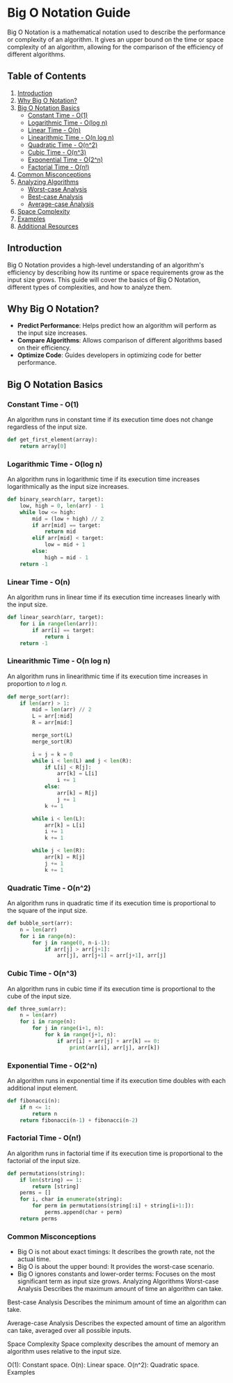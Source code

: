 # Big O Notation Guide

Big O Notation is a mathematical notation used to describe the performance or complexity of an algorithm. It gives an upper bound on the time or space complexity of an algorithm, allowing for the comparison of the efficiency of different algorithms.

## Table of Contents

1. [Introduction](#introduction)
2. [Why Big O Notation?](#why-big-o-notation)
3. [Big O Notation Basics](#big-o-notation-basics)
   - [Constant Time - O(1)](#constant-time---o1)
   - [Logarithmic Time - O(log n)](#logarithmic-time---olog-n)
   - [Linear Time - O(n)](#linear-time---on)
   - [Linearithmic Time - O(n log n)](#linearithmic-time---on-log-n)
   - [Quadratic Time - O(n^2)](#quadratic-time---on2)
   - [Cubic Time - O(n^3)](#cubic-time---on3)
   - [Exponential Time - O(2^n)](#exponential-time---o2n)
   - [Factorial Time - O(n!)](#factorial-time---on)
4. [Common Misconceptions](#common-misconceptions)
5. [Analyzing Algorithms](#analyzing-algorithms)
   - [Worst-case Analysis](#worst-case-analysis)
   - [Best-case Analysis](#best-case-analysis)
   - [Average-case Analysis](#average-case-analysis)
6. [Space Complexity](#space-complexity)
7. [Examples](#examples)
8. [Additional Resources](#additional-resources)

## Introduction

Big O Notation provides a high-level understanding of an algorithm's efficiency by describing how its runtime or space requirements grow as the input size grows. This guide will cover the basics of Big O Notation, different types of complexities, and how to analyze them.

## Why Big O Notation?

- **Predict Performance**: Helps predict how an algorithm will perform as the input size increases.
- **Compare Algorithms**: Allows comparison of different algorithms based on their efficiency.
- **Optimize Code**: Guides developers in optimizing code for better performance.

## Big O Notation Basics

### Constant Time - O(1)

An algorithm runs in constant time if
its execution time does not change regardless of the input size.

```python
def get_first_element(array):
    return array[0]
```
### Logarithmic Time - O(log n)

An algorithm runs in logarithmic time if its execution time increases logarithmically as the input size increases.

```python
def binary_search(arr, target):
    low, high = 0, len(arr) - 1
    while low <= high:
        mid = (low + high) // 2
        if arr[mid] == target:
            return mid
        elif arr[mid] < target:
            low = mid + 1
        else:
            high = mid - 1
    return -1
```
### Linear Time - O(n)
An algorithm runs in linear time if its execution time increases linearly with the input size.

```python
def linear_search(arr, target):
    for i in range(len(arr)):
        if arr[i] == target:
            return i
    return -1
```
### Linearithmic Time - O(n log n)
An algorithm runs in linearithmic time if its execution time increases in proportion to 𝑛 log 𝑛.

```python
def merge_sort(arr):
    if len(arr) > 1:
        mid = len(arr) // 2
        L = arr[:mid]
        R = arr[mid:]

        merge_sort(L)
        merge_sort(R)

        i = j = k = 0
        while i < len(L) and j < len(R):
            if L[i] < R[j]:
                arr[k] = L[i]
                i += 1
            else:
                arr[k] = R[j]
                j += 1
            k += 1

        while i < len(L):
            arr[k] = L[i]
            i += 1
            k += 1

        while j < len(R):
            arr[k] = R[j]
            j += 1
            k += 1
```

### Quadratic Time - O(n^2)
An algorithm runs in quadratic time if its execution time is proportional to the square of the input size.

```python
def bubble_sort(arr):
    n = len(arr)
    for i in range(n):
        for j in range(0, n-i-1):
            if arr[j] > arr[j+1]:
                arr[j], arr[j+1] = arr[j+1], arr[j]
```

### Cubic Time - O(n^3)
An algorithm runs in cubic time if its execution time is proportional to the cube of the input size.

``` python
def three_sum(arr):
    n = len(arr)
    for i in range(n):
        for j in range(i+1, n):
            for k in range(j+1, n):
                if arr[i] + arr[j] + arr[k] == 0:
                    print(arr[i], arr[j], arr[k])
```

### Exponential Time - O(2^n)
An algorithm runs in exponential time if its execution time doubles with each additional input element.

```python
def fibonacci(n):
    if n <= 1:
        return n
    return fibonacci(n-1) + fibonacci(n-2)
```

### Factorial Time - O(n!)
An algorithm runs in factorial time if its execution time is proportional to the factorial of the input size.

```python
def permutations(string):
    if len(string) == 1:
        return [string]
    perms = []
    for i, char in enumerate(string):
        for perm in permutations(string[:i] + string[i+1:]):
            perms.append(char + perm)
    return perms
```
### Common Misconceptions
- Big O is not about exact timings: It describes the growth rate, not the actual time.
- Big O is about the upper bound: It provides the worst-case scenario.
- Big O ignores constants and lower-order terms: Focuses on the most significant term as input size grows.
Analyzing Algorithms
Worst-case Analysis
Describes the maximum amount of time an algorithm can take.

Best-case Analysis
Describes the minimum amount of time an algorithm can take.

Average-case Analysis
Describes the expected amount of time an algorithm can take, averaged over all possible inputs.

Space Complexity
Space complexity describes the amount of memory an algorithm uses relative to the input size.

O(1): Constant space.
O(n): Linear space.
O(n^2): Quadratic space.
Examples
